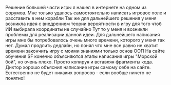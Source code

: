 Решение большей части игры я нашел в интернете на одном из форумов.
Мне только удалось самостоятельно написать игровое поле и расставить в нем корабли
Так же для дальнейшего решения у меня возникла идея с внедрением теории вероятности в игру для того чтоб ИИ выбирала координаты не случайно
Тут то у меня и возникли проблемы для реализации данной идеи.
Для дальнейшего написания игры мне бы потребовалось очень много времени, которого у меня так нет.
Думал продлить дедлайн, но понял что мне все равно не хватит времени закончить игру с моими знаниями только основ ООП
На сайте обучения SF конечно объясняются этапы написания игры "Морской бой", но очень плохо. Просто копируя и вставляя фрагменты кода.
Диктор хорошо объяснил написание игры самому себе на сайте. Естественно не будет никаких вопросов - если вообще ничего не понятно!
